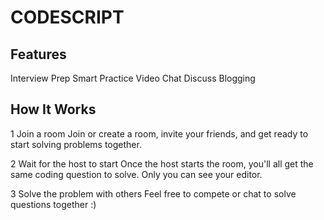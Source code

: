 # CODESCRIPT

## Features 

Interview Prep
Smart Practice
Video Chat
Discuss Blogging



## How It Works
1
Join a room
Join or create a room, invite your friends, and get ready to start solving problems together.

2
Wait for the host to start
Once the host starts the room, you'll all get the same coding question to solve. Only you can see your editor.

3
Solve the problem with others
Feel free to compete or chat to solve questions together :)
